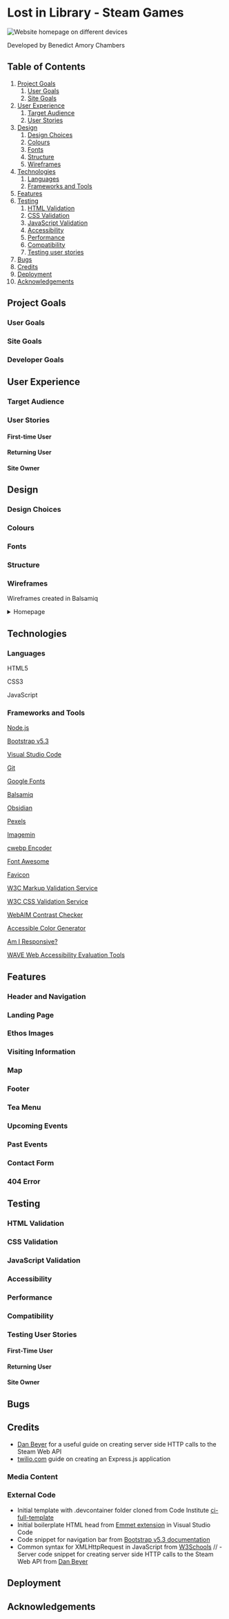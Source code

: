 # Lost in Library - Steam Games

![Website homepage on different devices](docs/am-i-responsive.png)

Developed by Benedict Amory Chambers
## Table of Contents

1. [Project Goals](#project-goals)
    1. [User Goals](#user-goals)
    2. [Site Goals](#site-goals)
2. [User Experience](#user-experience)
    1. [Target Audience](#target-audience)
    2. [User Stories](#user-stories)
3. [Design](#design)
    1. [Design Choices](#design-choices)
    2. [Colours](#colours)
    3. [Fonts](#fonts)
    4. [Structure](#structure)
    5. [Wireframes](#wireframes)
4. [Technologies](#technologies)
    1. [Languages](#languages)
    2. [Frameworks and Tools](#frameworks-and-tools)
5. [Features](#features)
6. [Testing](#testing)
    1. [HTML Validation](#HTML-validation)
    2. [CSS Validation](#CSS-validation)
    3. [JavaScript Validation](#javascript-validation)
    4. [Accessibility](#accessibility)
    5. [Performance](#performance)
    6. [Compatibility](#compatibility)
    7. [Testing user stories](#testing-user-stories)
7. [Bugs](#bugs)
8. [Credits](#credits)
9. [Deployment](#deployment)
10. [Acknowledgements](#acknowledgements)

## Project Goals



### User Goals



### Site Goals



### Developer Goals




## User Experience

### Target Audience



### User Stories 

#### First-time User


#### Returning User


#### Site Owner


## Design

### Design Choices



### Colours


### Fonts



### Structure 



### Wireframes


Wireframes created in Balsamiq 

<details><summary>Homepage</summary>
<img src="docs/wireframes/mobile-homepage.png">
<img src="docs/wireframes/tablet-homepage.png">
<img src="docs/wireframes/desktop-homepage.png">
</details>



## Technologies 

### Languages

HTML5

CSS3

JavaScript

### Frameworks and Tools

[Node.js](https://nodejs.org/en)

[Bootstrap v5.3](https://getbootstrap.com/docs/5.3/getting-started/introduction/)

[Visual Studio Code](https://code.visualstudio.com/)

[Git](github.com)

[Google Fonts](https://fonts.google.com/)

[Balsamiq](https://balsamiq.com/)

[Obsidian](https://obsidian.md/)

[Pexels](https://www.pexels.com/)

[Imagemin](https://github.com/imagemin/imagemin-cli)

[cwebp Encoder](https://developers.google.com/speed/webp/docs/cwebp)

[Font Awesome](https://fontawesome.com/)

[Favicon](https://favicon.io/)

[W3C Markup Validation Service](https://validator.w3.org/)

[W3C CSS Validation Service](https://jigsaw.w3.org/css-validator/)

[WebAIM Contrast Checker](https://webaim.org/resources/contrastchecker/)

[Accessible Color Generator](https://www.learnui.docs/tools/accessible-color-generator.html)

[Am I Responsive?](https://ui.dev/amiresponsive)

[WAVE Web Accessibility Evaluation Tools](https://wave.webaim.org/)


## Features

### Header and Navigation



### Landing Page


### Ethos Images


### Visiting Information


### Map


### Footer


### Tea Menu


### Upcoming Events


### Past Events



### Contact Form



### 404 Error


## Testing

### HTML Validation


### CSS Validation

### JavaScript Validation


### Accessibility




### Performance




### Compatibility 


### Testing User Stories

#### First-Time User



#### Returning User


#### Site Owner


## Bugs


## Credits

- [Dan Beyer](https://danbeyer.github.io/) for a useful guide on creating server side HTTP calls to the Steam Web API
- [twilio.com](https://www.twilio.com/docs/usage/tutorials/how-to-set-up-your-node-js-and-express-development-environment) guide on creating an Express.js application 


### Media Content


### External Code

- Initial template with .devcontainer folder cloned from Code Institute [ci-full-template](https://github.com/Code-Institute-Org/ci-full-template)
- Initial boilerplate HTML head from [Emmet extension](https://emmet.io/) in Visual Studio Code
- Code snippet for navigation bar from [Bootstrap v5.3 documentation](https://getbootstrap.com/docs/5.3/components/navbar/)
- Common syntax for XMLHttpRequest in JavaScript from [W3Schools](https://www.w3schools.com/xml/xml_http.asp)
// - Server code snippet for creating server side HTTP calls to the Steam Web API from [Dan Beyer](https://danbeyer.github.io/steamapi/page2.html)

## Deployment


## Acknowledgements